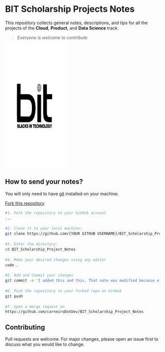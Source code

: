 # BIT Scholarship Projects Notes

This repository collects general notes, descriptions, and tips for all the projects of the **Cloud**, **Product**, and **Data Science** track.

> _Everyone is welcome to contribute_

<img src="bit.jpg" alt="Bit Logo" width="200" height="400" />

## How to send your notes?

You will only need to have [git](https://git-scm.com/book/en/v2/Getting-Started-Installing-Git) installed on your machine.

[Fork this repository](https://github.com/carneiroDotDev/BIT_Scholarship_Project_Notes/fork)

```bash
#1. Fork the repository to your GitHub account
...

#2. Clone it to your local machine:
git clone https://github.com/{YOUR GITHUB USERNAME}/BIT_Scholarship_Project_Notes.git

#3. Enter the directory:
cd BIT_Scholarship_Project_Notes

#4. Make your desired changes using any editor
code .

#5. Add and Commit your changes
git commit -m 'I added this and this. That note was modified because of something.'

#6. Push the repository to your forked repo on GitHub
git push

#7. Open a merge request on
https://github.com/carneiroDotDev/BIT_Scholarship_Project_Notes

```

## Contributing

Pull requests are welcome. For major changes, please open an issue first to discuss what you would like to change.
